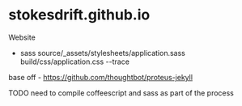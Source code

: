 stokesdrift.github.io
=====================

Website

* sass source/_assets/stylesheets/application.sass build/css/application.css --trace

base off - https://github.com/thoughtbot/proteus-jekyll

TODO need to compile coffeescript and sass as part of the process